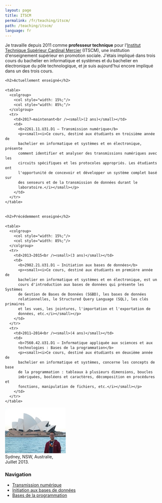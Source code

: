 ```yaml
---
layout: page
title: ITSCM
permalink: /fr/teaching/itscm/
path: /teaching/itscm/
language: fr
---
```


<div class="page-col-wrapper">
  <div class="page-col page-col-1">
    <p>Je travaille depuis 2011 comme <b>professeur technique</b> pour
    l'<a href="https://www.cardinalmercier-promotionsociale.be">Institut
    Technique Supérieur Cardinal Mercier</a> (ITSCM), une institution
    d'enseignement supérieur en promotion sociale. J'étais impliqué dans trois
    cours du bachelier en informatique et systèmes et du bachelier en
    électronique du pôle technologique, et je suis aujourd'hui encore impliqué
    dans un des trois cours.</p>

    <h2>Actuellement enseigné</h2>

    <table>
      <colgroup>
        <col style="width: 15%;"/>
        <col style="width: 85%;"/>
      </colgroup>
      <tr>
        <td>2017–maintenant<br /><small>(2 ans)</small></td>
        <td>
          <b>2261.11.U31.D1 – Transmission numérique</b>
          <p><small><i>Ce cours, destiné aux étudiants en troisième année de
          bachelier en informatique et systèmes et en électronique, présente
          comment identifier et analyser des transmissions numériques avec les
          circuits spécifiques et les protocoles appropriés. Les étudiants ont
          l'opportunité de concevoir et développer un système complet basé sur
          des senseurs et de la transmission de données durant le
          laboratoire.</i></small></p>
        </td>
      </tr>
    </table>


    <h2>Précédemment enseigné</h2>

    <table>
      <colgroup>
        <col style="width: 15%;"/>
        <col style="width: 85%;"/>
      </colgroup>
      <tr>
        <td>2013–2015<br /><small>(3 ans)</small></td>
        <td>
          <b>2982.21.U31.D1 – Initiation aux bases de données</b>
          <p><small><i>Ce cours, destiné aux étudiants en première année de
          bachelier en informatique et systèmes et en électronique, est un
          cours d'introduction aux bases de données qui présente les Systèmes
          de Gestion de Bases de Données (SGBD), les bases de données
          relationnelles, le Structured Query Language (SQL), les clés primaires
          et les vues, les jointures, l'importation et l'exportation de
          données, etc.</i></small></p>
        </td>
      </tr>
      <tr>
        <td>2011–2014<br /><small>(4 ans)</small></td>
        <td>
          <b>7560.42.U31.D1 – Informatique appliquée aux sciences et aux
          technologies : Bases de la programmation</b>
          <p><small><i>Ce cours, destiné aux étudiants en deuxième année de
          bachelier en informatique et systèmes, concerne les concepts de base
          de la programmation : tableaux à plusieurs dimensions, boucles
          imbriquées, booléens et caractères, décomposition en procédures et
          fonctions, manipulation de fichiers, etc.</i></small></p>
        </td>
      </tr>
    </table>
  </div>
  <div class="page-col page-col-2">
    <p><img src="/images/sydney.jpg" alt="Sydney, NSW, Australia, Juillet 2013."
    width="200" height="150" /><br />
    Sydney, NSW, Australie,<br />
    Juillet 2013.</p>
    <h3>Navigation</h3>
    <ul class="navigation">
      <li><a href="/fr/teaching/itscm/transmission/">Transmission
      numérique</a></li>
      <li><a href="/fr/teaching/itscm/database/">Initiation aux bases de
      données</a></li>
      <li><a href="/fr/teaching/itscm/programming/">Bases de la
      programmation</a></li>
    </ul>
  </div>
</div>
